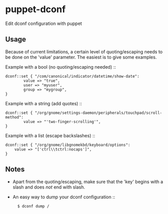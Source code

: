 puppet-dconf
============

Edit dconf configuration with puppet


Usage
-----

Because of current limitations, a certain level of quoting/escaping needs to be done on the 'value' parameter. The easiest is to give some examples.

Example with a bool (no quoting/escaping needed) ::

    dconf::set { "/com/canonical/indicator/datetime/show-date":
            value => "true",
            user => "myuser",
            group => "mygroup",
    }

Example with a string (add quotes) ::

    dconf::set { "/org/gnome/settings-daemon/peripherals/touchpad/scroll-method":
            value => "'two-finger-scrolling'",
    }

Example with a list (escape backslashes) ::

    dconf::set { "/org/gnome/libgnomekbd/keyboard/options":
	    value => "['ctrl\\tctrl:nocaps']",
    }


Notes
-----

* Apart from the quoting/escaping, make sure that the 'key' begins with a slash and does *not* end with slash.
* An easy way to dump your dconf configuration ::

        $ dconf dump /

